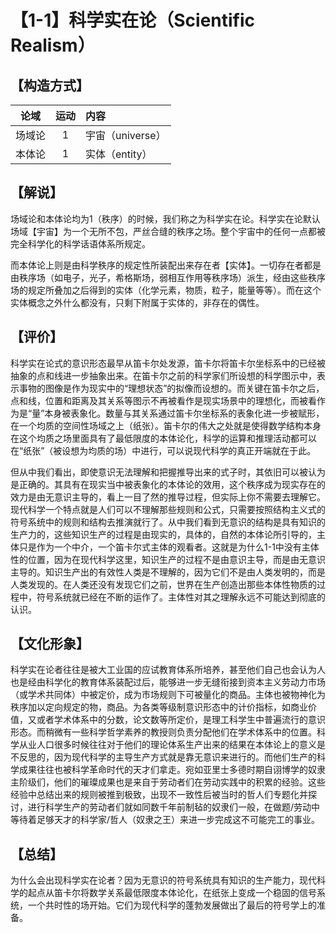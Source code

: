 # 【1-1】科学实在论（Scientific Realism）

## 【构造方式】

|  论域  | 运动 | 内容             |
| :----: | :--: | :--------------- |
| 场域论 |  1   | 宇宙（universe） |
| 本体论 |  1   | 实体（entity）   |

## 【解说】

场域论和本体论均为1（秩序）的时候，我们称之为科学实在论。科学实在论默认场域【宇宙】为一个无所不包，严丝合缝的秩序之场。整个宇宙中的任何一点都被完全科学化的科学话语体系所规定。

而本体论上则是由科学秩序的规定性所装配出来存在者【实体】。一切存在者都是由秩序场（如电子，光子，希格斯场，弱相互作用等秩序场）派生，经由这些秩序场的规定所叠加之后得到的实体（化学元素，物质，粒子，能量等等）。而在这个实体概念之外什么都没有，只剩下附属于实体的，非存在的偶性。

## 【评价】

科学实在论式的意识形态最早从笛卡尔处发源，笛卡尔将笛卡尔坐标系中的已经被抽象的点和线进一步抽象出来。在笛卡尔之前的科学家们所设想的科学图示中，表示事物的图像是作为现实中的“理想状态”的拟像而设想的。而关键在笛卡尔之后，点和线，位置和距离及其关系等图示不再被看作是现实场景中的理想化，而被看作为是“量”本身被表象化。数量与其关系通过笛卡尔坐标系的表象化进一步被赋形，在一个均质的空间性场域之上（纸张）。笛卡尔的伟大之处就是使得数学结构本身在这个均质之场里面具有了最低限度的本体论化，科学的运算和推理活动都可以在“纸张”（被设想为均质的场）中进行，可以说现代科学的真正开端就在于此。

但从中我们看出，即使意识无法理解和把握推导出来的式子时，其依旧可以被认为是正确的。其具有在现实当中被表象化的本体论的效用，这个秩序成为现实存在的效力是由无意识主导的，看上一目了然的推导过程，但实际上你不需要去理解它。现代科学一个特点就是人们可以不理解那些规则和公式，只需要按照结构主义式的符号系统中的规则和结构去推演就行了。从中我们看到无意识的结构是具有知识的生产力的，这些知识生产的过程是由现实的，具体的，自然的本体论所引导的，主体只是作为一个中介，一个笛卡尔式主体的观看者。这就是为什么1-1中没有主体性的位置，因为在现代科学这里，知识生产的过程不是由意识主导，而是由无意识主导的。知识生产出的有效性人类是不理解的，因为它们不是由人类发明的，而是人类发现的。在人类还没有发现它们之前，世界在生产创造出那些本体性物质的过程中，符号系统就已经在不断的运作了。主体性对其之理解永远不可能达到彻底的认识。

## 【文化形象】

科学实在论者往往是被大工业国的应试教育体系所培养，甚至他们自己也会认为人也是经由科学化的教育体系装配过后，能够进一步无缝衔接到资本主义劳动力市场（或学术共同体）中被定价，成为市场规则下可被量化的商品。主体也被物神化为秩序加以定向规定的物，商品。为各类等级制意识形态中的计价指标，如商业价值，又或者学术体系中的分数，论文数等所定价，是理工科学生中普遍流行的意识形态。而稍微有一些科学哲学素养的教授则负责分配他们在学术体系中的位置。科学从业人口很多时候往往对于他们的理论体系生产出来的结果在本体论上的意义是不反思的，因为现代科学的主导生产方式就是靠无意识来进行的。而他们生产的科学成果往往也被科学革命时代的天才们拿走。宛如亚里士多德时期自诩博学的奴隶主阶级们，他们的璀璨成果也是来自于劳动者们在劳动实践中的积累的经验。这些经验中总结出来的规则被推到极致，出现不一致性后被当时的哲人们专题化并探讨，进行科学生产的劳动者们就如同数千年前制毡的奴隶们一般，在做题/劳动中等待着足够天才的科学家/哲人（奴隶之王）来进一步完成这不可能完工的事业。

## 【总结】

为什么会出现科学实在论者？因为无意识的符号系统具有知识的生产能力，现代科学的起点从笛卡尔将数学关系最低限度本体论化，在纸张上变成一个稳固的信号系统，一个共时性的场开始。它们为现代科学的蓬勃发展做出了最后的符号学上的准备。